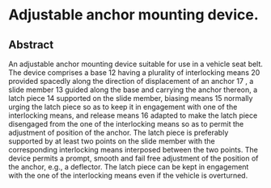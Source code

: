 # Adjustable anchor mounting device.

## Abstract
An adjustable anchor mounting device suitable for use in a vehicle seat belt. The device comprises a base 12 having a plurality of interlocking means 20 provided spacedly along the direction of displacement of an anchor 17 , a slide member 13 guided along the base and carrying the anchor thereon, a latch piece 14 supported on the slide member, biasing means 15 normally urging the latch piece so as to keep it in engagement with one of the interlocking means, and release means 16 adapted to make the latch piece disengaged from the one of the interlocking means so as to permit the adjustment of position of the anchor. The latch piece is preferably supported by at least two points on the slide member with the corresponding interlocking means interposed between the two points. The device permits a prompt, smooth and fail free adjustment of the position of the anchor, e.g., a deflector. The latch piece can be kept in engagement with the one of the interlocking means even if the vehicle is overturned.